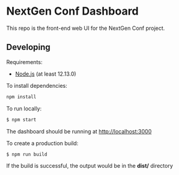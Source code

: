# NextGen Conf Dashboard

This repo is the front-end web UI for the NextGen Conf project.

## Developing

Requirements:

- [Node.js](https://nodejs.org/) (at least 12.13.0)

To install dependencies:

```sh
npm install
```

To run locally:

```sh
$ npm start
```

The dashboard should be running at [http://localhost:3000](http://localhost:3000) 

To create a production build:

```sh
$ npm run build
```

If the build is successful, the output would be in the **dist/** directory
